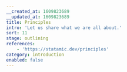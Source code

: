 ```yaml
---
__created_at: 1609823689
__updated_at: 1609823689
title: Principles
intro: 'Let us share what we are all about.'
sort: 11
stage: outlining
references:
    - 'https://statamic.dev/principles'
category: introduction
enabled: false
---
```

